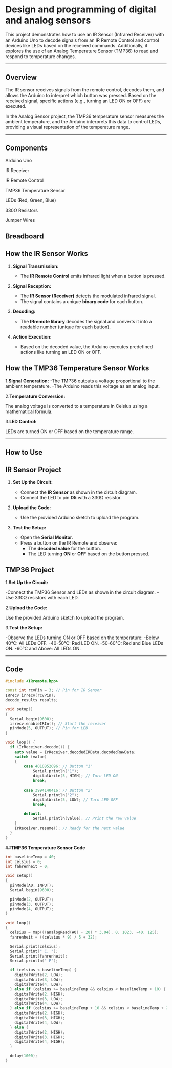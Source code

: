# Design and programming of digital and analog sensors

This project demonstrates how to use an IR Sensor (Infrared Receiver) with an Arduino Uno to decode signals from an IR Remote Control and control devices like LEDs based on the received commands. Additionally, it explores the use of an Analog Temperature Sensor (TMP36) to read and respond to temperature changes.

---

## **Overview**

The IR sensor receives signals from the remote control, decodes them, and allows the Arduino to interpret which button was pressed. Based on the received signal, specific actions (e.g., turning an LED ON or OFF) are executed.

In the Analog Sensor project, the TMP36 temperature sensor measures the ambient temperature, and the Arduino interprets this data to control LEDs, providing a visual representation of the temperature range.

---

## **Components**

Arduino Uno

IR Receiver

IR Remote Control

TMP36 Temperature Sensor

LEDs (Red, Green, Blue)

330Ω Resistors

Jumper Wires

Breadboard
---

## **How the IR Sensor Works**

1. **Signal Transmission:**
   - The **IR Remote Control** emits infrared light when a button is pressed.

2. **Signal Reception:**
   - The **IR Sensor (Receiver)** detects the modulated infrared signal.
   - The signal contains a unique **binary code** for each button.

3. **Decoding:**
   - The **IRremote library** decodes the signal and converts it into a readable number (unique for each button).

4. **Action Execution:**
   - Based on the decoded value, the Arduino executes predefined actions like turning an LED ON or OFF.
  
## **How the TMP36 Temperature Sensor Works**
1.**Signal Generation:**
   -The TMP36 outputs a voltage proportional to the ambient temperature.
   -The Arduino reads this voltage as an analog input.

2.**Temperature Conversion:**

The analog voltage is converted to a temperature in Celsius using a mathematical formula.

3.**LED Control:**

LEDs are turned ON or OFF based on the temperature range.

---

## **How to Use**
## **IR Sensor Project**
1. **Set Up the Circuit:**
   - Connect the **IR Sensor** as shown in the circuit diagram.
   - Connect the LED to pin **D5** with a 330Ω resistor.

2. **Upload the Code:**
   - Use the provided Arduino sketch to upload the program.

3. **Test the Setup:**
   - Open the **Serial Monitor**.
   - Press a button on the IR Remote and observe:
     - The **decoded value** for the button.
     - The LED turning **ON** or **OFF** based on the button pressed.

## **TMP36 Project**
1.**Set Up the Circuit:**

   -Connect the TMP36 Sensor and LEDs as shown in the circuit diagram.
   -Use 330Ω resistors with each LED.

2.**Upload the Code:**

Use the provided Arduino sketch to upload the program.

3.**Test the Setup:**

-Observe the LEDs turning ON or OFF based on the temperature:
   -Below 40°C: All LEDs OFF.
   -40-50°C: Red LED ON.
   -50-60°C: Red and Blue LEDs ON.
   -60°C and Above: All LEDs ON.
   
---

## **Code**

```cpp
#include <IRremote.hpp>

const int rcvPin = 3; // Pin for IR Sensor
IRrecv irrecv(rcvPin);
decode_results results;

void setup()
{ 
  Serial.begin(9600);
  irrecv.enableIRIn(); // Start the receiver
  pinMode(5, OUTPUT); // Pin for LED
}

void loop() {
  if (IrReceiver.decode()) {
    auto value = IrReceiver.decodedIRData.decodedRawData;
    switch (value)
    {        
        case 4010852096: // Button "1"
            Serial.println("1");
            digitalWrite(5, HIGH); // Turn LED ON
            break;
          
        case 3994140416: // Button "2"
            Serial.println("2");
            digitalWrite(5, LOW); // Turn LED OFF
            break;

        default:
            Serial.println(value); // Print the raw value
    }
    IrReceiver.resume(); // Ready for the next value
  }
}
```
##**TMP36 Temperature Sensor Code**
```cpp
int baselineTemp = 40;
int celsius = 0;
int fahrenheit = 0;

void setup()
{
  pinMode(A0, INPUT);
  Serial.begin(9600);

  pinMode(2, OUTPUT);
  pinMode(3, OUTPUT);
  pinMode(4, OUTPUT);
}

void loop()
{
  celsius = map(((analogRead(A0) - 20) * 3.04), 0, 1023, -40, 125);
  fahrenheit = ((celsius * 9) / 5 + 32);

  Serial.print(celsius);
  Serial.print(" C, ");
  Serial.print(fahrenheit);
  Serial.println(" F");

  if (celsius < baselineTemp) {
    digitalWrite(2, LOW);
    digitalWrite(3, LOW);
    digitalWrite(4, LOW);
  } else if (celsius >= baselineTemp && celsius < baselineTemp + 10) {
    digitalWrite(2, HIGH);
    digitalWrite(3, LOW);
    digitalWrite(4, LOW);
  } else if (celsius >= baselineTemp + 10 && celsius < baselineTemp + 20) {
    digitalWrite(2, HIGH);
    digitalWrite(3, HIGH);
    digitalWrite(4, LOW);
  } else {
    digitalWrite(2, HIGH);
    digitalWrite(3, HIGH);
    digitalWrite(4, HIGH);
  }

  delay(1000); 
}

